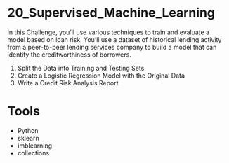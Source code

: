 # 20_Supervised_Machine_Learning

In this Challenge, you’ll use various techniques to train and evaluate a model based on loan risk. You’ll use a dataset of historical lending activity from a peer-to-peer lending services company to build a model that can identify the creditworthiness of borrowers.

1. Split the Data into Training and Testing Sets
2. Create a Logistic Regression Model with the Original Data
3. Write a Credit Risk Analysis Report

# Tools
- Python
- sklearn
- imblearning
- collections
